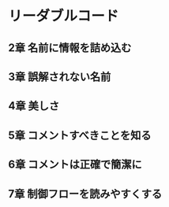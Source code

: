 # リーダブルコード
## 2章 名前に情報を詰め込む
 
## 3章 誤解されない名前

## 4章 美しさ

## 5章 コメントすべきことを知る

## 6章 コメントは正確で簡潔に

## 7章 制御フローを読みやすくする
